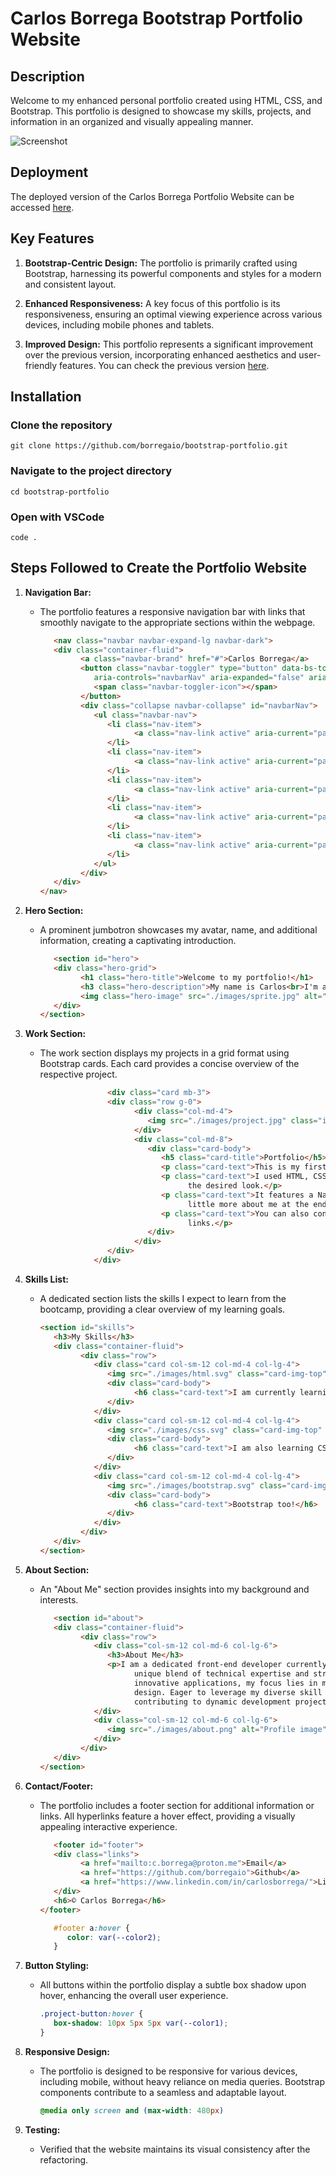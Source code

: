 # Carlos Borrega Bootstrap Portfolio Website

## Description 

Welcome to my enhanced personal portfolio created using HTML, CSS, and Bootstrap. This portfolio is designed to showcase my skills, projects, and information in an organized and visually appealing manner.

![Screenshot](./images/bootstrap-portfolio.png)


## Deployment

The deployed version of the Carlos Borrega Portfolio Website can be accessed [here](https://borregaio.github.io/bootstrap-portfolio/).


## Key Features

1. **Bootstrap-Centric Design:** The portfolio is primarily crafted using Bootstrap, harnessing its powerful components and styles for a modern and consistent layout.

2. **Enhanced Responsiveness:** A key focus of this portfolio is its responsiveness, ensuring an optimal viewing experience across various devices, including mobile phones and tablets.

3. **Improved Design:** This portfolio represents a significant improvement over the previous version, incorporating enhanced aesthetics and user-friendly features. You can check the previous version [here](https://borregaio.github.io/special-system/).


## Installation

### Clone the repository
```console
git clone https://github.com/borregaio/bootstrap-portfolio.git
```

### Navigate to the project directory
```console
cd bootstrap-portfolio
```

### Open with VSCode
```console
code .
```

## Steps Followed to Create the Portfolio Website

1. **Navigation Bar:**
   - The portfolio features a responsive navigation bar with links that smoothly navigate to the appropriate sections within the webpage.

      ```html
         <nav class="navbar navbar-expand-lg navbar-dark">
         <div class="container-fluid">
               <a class="navbar-brand" href="#">Carlos Borrega</a>
               <button class="navbar-toggler" type="button" data-bs-toggle="collapse" data-bs-target="#navbarNav"
                  aria-controls="navbarNav" aria-expanded="false" aria-label="Toggle navigation">
                  <span class="navbar-toggler-icon"></span>
               </button>
               <div class="collapse navbar-collapse" id="navbarNav">
                  <ul class="navbar-nav">
                     <li class="nav-item">
                           <a class="nav-link active" aria-current="page" href="#">Home</a>
                     </li>
                     <li class="nav-item">
                           <a class="nav-link active" aria-current="page" href="#work">Work</a>
                     </li>
                     <li class="nav-item">
                           <a class="nav-link active" aria-current="page" href="#skills">Skills</a>
                     </li>
                     <li class="nav-item">
                           <a class="nav-link active" aria-current="page" href="#about">About</a>
                     </li>
                     <li class="nav-item">
                           <a class="nav-link active" aria-current="page" href="#footer">Contact</a>
                     </li>
                  </ul>
               </div>
         </div>
      </nav>
      ```

2. **Hero Section:**
   - A prominent jumbotron showcases my avatar, name, and additional information, creating a captivating introduction.

      ```html
         <section id="hero">
         <div class="hero-grid">
               <h1 class="hero-title">Welcome to my portfolio!</h1>
               <h3 class="hero-description">My name is Carlos<br>I'm a Front-End Web Development<br>Bootcamp Student</h3>
               <img class="hero-image" src="./images/sprite.jpg" alt="Profile sprite">
         </div>
      </section>
      ```

3. **Work Section:**
   - The work section displays my projects in a grid format using Bootstrap cards. Each card provides a concise overview of the respective project.

      ```html
                     <div class="card mb-3">
                     <div class="row g-0">
                           <div class="col-md-4">
                              <img src="./images/project.jpg" class="img-fluid rounded-start" alt="Project image">
                           </div>
                           <div class="col-md-8">
                              <div class="card-body">
                                 <h5 class="card-title">Portfolio</h5>
                                 <p class="card-text">This is my first project.</p>
                                 <p class="card-text">I used HTML, CSS and Bootstrap to achieve
                                       the desired look.</p>
                                 <p class="card-text">It features a Navbar, a Hero section, my skills, my work, and a
                                       little more about me at the end.</p>
                                 <p class="card-text">You can also contact me clicking on the footer
                                       links.</p>
                              </div>
                           </div>
                     </div>
                  </div>
      ```

4. **Skills List:**
    - A dedicated section lists the skills I expect to learn from the bootcamp, providing a clear overview of my learning goals.

      ```html
      <section id="skills">
         <h3>My Skills</h3>
         <div class="container-fluid">
               <div class="row">
                  <div class="card col-sm-12 col-md-4 col-lg-4">
                     <img src="./images/html.svg" class="card-img-top" alt="HTML">
                     <div class="card-body">
                           <h6 class="card-text">I am currently learning HTML5</h6>
                     </div>
                  </div>
                  <div class="card col-sm-12 col-md-4 col-lg-4">
                     <img src="./images/css.svg" class="card-img-top" alt="CSS">
                     <div class="card-body">
                           <h6 class="card-text">I am also learning CSS3</h6>
                     </div>
                  </div>
                  <div class="card col-sm-12 col-md-4 col-lg-4">
                     <img src="./images/bootstrap.svg" class="card-img-top" alt="Bootstrap">
                     <div class="card-body">
                           <h6 class="card-text">Bootstrap too!</h6>
                     </div>
                  </div>
               </div>
         </div>
      </section>
      ```

5. **About Section:**
   - An "About Me" section provides insights into my background and interests.

      ```html
         <section id="about">
         <div class="container-fluid">
               <div class="row">
                  <div class="col-sm-12 col-md-6 col-lg-6">
                     <h3>About Me</h3>
                     <p>I am a dedicated front-end developer currently enrolled in a comprehensive bootcamp, I bring a
                           unique blend of technical expertise and strong interpersonal skills. Passionate about crafting
                           innovative applications, my focus lies in mobile
                           design. Eager to leverage my diverse skill set and relentless drive for excellence in
                           contributing to dynamic development projects. </p>
                  </div>
                  <div class="col-sm-12 col-md-6 col-lg-6">
                     <img src="./images/about.png" alt="Profile image">
                  </div>
               </div>
         </div>
      </section>
      ```

6. **Contact/Footer:**
   - The portfolio includes a footer section for additional information or links. All hyperlinks feature a hover effect, providing a visually appealing interactive experience.

      ```html
         <footer id="footer">
         <div class="links">
               <a href="mailto:c.borrega@proton.me">Email</a>
               <a href="https://github.com/borregaio">Github</a>
               <a href="https://www.linkedin.com/in/carlosborrega/">LinkedIn</a>
         </div>
         <h6>© Carlos Borrega</h6>
      </footer>
      ```

      ```css
         #footer a:hover {
            color: var(--color2);
         }
      ```

7. **Button Styling:**
   - All buttons within the portfolio display a subtle box shadow upon hover, enhancing the overall user experience.

      ```css
      .project-button:hover {
         box-shadow: 10px 5px 5px var(--color1);
      }
      ```

8. **Responsive Design:**
   - The portfolio is designed to be responsive for various devices, including mobile, without heavy reliance on media queries. Bootstrap components contribute to a seamless and adaptable layout.

      ```css
      @media only screen and (max-width: 480px)
      ```

9. **Testing:**
   - Verified that the website maintains its visual consistency after the refactoring.